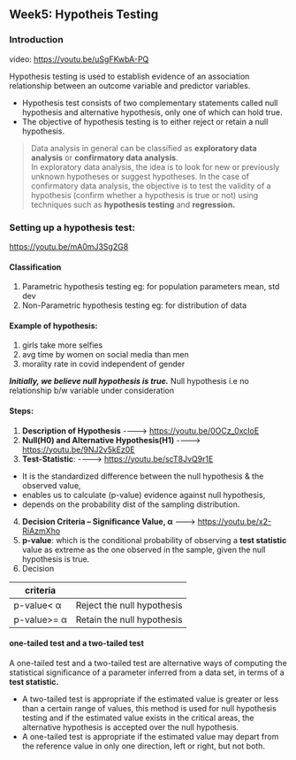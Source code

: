 ## Week5: Hypotheis Testing

### Introduction
video: https://youtu.be/uSgFKwbA-PQ

Hypothesis testing is used to establish evidence of an association relationship between an outcome variable and predictor variables.

- Hypothesis test consists of two complementary statements called null hypothesis and alternative hypothesis, only one of which can hold true.
- The objective of hypothesis testing is to either reject or retain a null hypothesis.

> Data analysis in general can be classified as **exploratory data analysis** or **confirmatory data analysis**.<br/>
>  In exploratory data analysis, the idea is to look for new or previously unknown hypotheses or suggest hypotheses. In the case of confirmatory data analysis, the objective is to test the validity of a hypothesis (confirm whether a hypothesis is true or not) using techniques such as **hypothesis testing** and **regression.**

### Setting up a hypothesis test: 
https://youtu.be/mA0mJ3Sg2G8

#### Classification
1. Parametric hypothesis testing eg: for population parameters mean, std dev
2. Non-Parametric hypothesis testing  eg: for distribution of data

#### Example of hypothesis:
1. girls take more selfies
2. avg time by women on social media than men
3. morality rate in covid independent of gender

***Initially, we believe null hypothesis is true.***
Null hypothesis i.e no relationship b/w variable under consideration

#### Steps:
1. **Description of Hypothesis** ----> https://youtu.be/0OCz_0xcIoE
2. **Null(H0) and Alternative Hypothesis(H1)**  ----> https://youtu.be/9NJ2v5kEz0E
3. **Test-Statistic**: ----> https://youtu.be/scT8JvQ9r1E
  - It is the standardized difference between the null hypothesis & the observed value, 
  - enables us to calculate (p-value) evidence against null hypothesis, 
  - depends on the probability dist of the sampling distribution.
4. **Decision Criteria – Significance Value, α** ---> https://youtu.be/x2-RiAzmXho
5. **p-value**: which is the conditional probability of observing a **test statistic** value as extreme as the one observed in the sample, given the null hypothesis is true.
6. Decision

|criteria |                  |
|-----------|------------------|
|p-value< α | Reject the null hypothesis |
|p-value>= α | Retain the null hypothesis |


#### one-tailed test and a two-tailed test 
A one-tailed test and a two-tailed test are alternative ways of computing the statistical significance of a parameter inferred from a data set, in terms of a **test statistic.**

- A two-tailed test is appropriate if the estimated value is greater or less than a certain range of values, this method is used for null hypothesis testing and if the estimated value exists in the critical areas, the alternative hypothesis is accepted over the null hypothesis.
- A one-tailed test is appropriate if the estimated value may depart from the reference value in only one direction, left or right, but not both.

  
